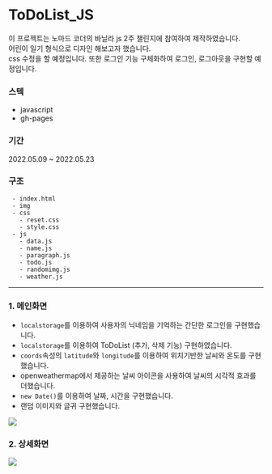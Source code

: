 # ToDoList_JS

이 프로젝트는 노마드 코더의 바닐라 js 2주 챌린지에 참여하여 제작하였습니다. <br />
어린이 일기 형식으로 디자인 해보고자 했습니다. <br />
css 수정을 할 예정입니다. 또한 로그인 기능 구체화하여 로그인, 로그아웃을 구현할 예정입니다.

### 스텍
- javascript
- gh-pages

### 기간
2022.05.09 ~ 2022.05.23

### 구조
```plaintext
 - index.html
 - img
 - css
   - reset.css
   - style.css
 - js
   - data.js
   - name.js
   - paragraph.js
   - todo.js
   - randomimg.js
   - weather.js
```

<hr />

### 1. 메인화면
- `localstorage`를 이용하여 사용자의 닉네임을 기억하는 간단한 로그인을 구현했습니다. 
- `localstorage`를 이용하여 ToDoList (추가, 삭제 기능) 구현하였습니다.
- `coords`속성의 `latitude`와 `longitude`를 이용하여 위치기반한 날씨와 온도를 구현했습니다.
- openweathermap에서 제공하는 날씨 아이콘을 사용하여 날씨의 시각적 효과를 더했습니다.  
- `new Date()`를 이용하여 날짜, 시간을 구현했습니다.
- 랜덤 이미지와 글귀 구현했습니다.
<img src="https://user-images.githubusercontent.com/87607036/188456146-ab584004-0d4d-4b1e-8fb7-e6eb97606579.gif" />

### 2. 상세화면
<img src="https://user-images.githubusercontent.com/87607036/188456227-65833cbe-291d-42de-b446-f6c42441d8f9.gif" />


